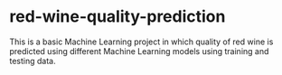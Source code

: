 # red-wine-quality-prediction

This is a basic Machine Learning project in which quality of red wine is predicted using different Machine Learning models using training and testing data.
